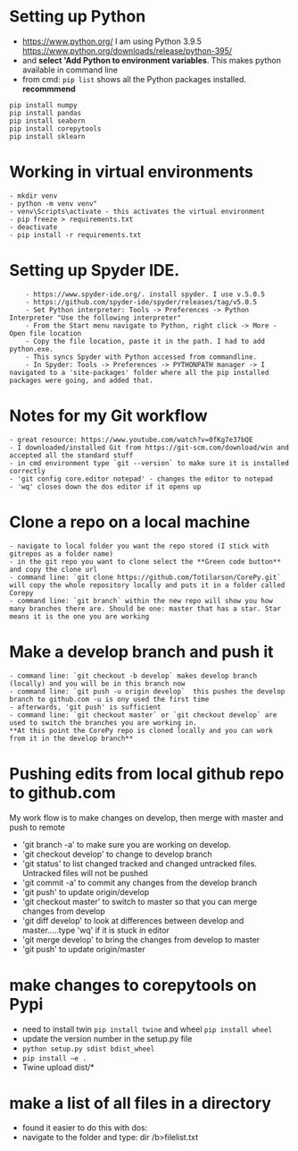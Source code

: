 # Setting up Python
-  https://www.python.org/ I am using Python 3.9.5 https://www.python.org/downloads/release/python-395/
-  and **select 'Add Python to environment variables**. This makes python available in command line
- from cmd: `pip list` shows all the Python packages
installed. **recommmend**
```
pip install numpy
pip install pandas
pip install seaborn
pip install corepytools
pip install sklearn
```

# Working in virtual environments
```
- mkdir venv
- python -m venv venv"
- venv\Scripts\activate - this activates the virtual environment
- pip freeze > requirements.txt
- deactivate
- pip install -r requirements.txt

```

# Setting up Spyder IDE.
```
    - https://www.spyder-ide.org/. install spyder. I use v.5.0.5 
    - https://github.com/spyder-ide/spyder/releases/tag/v5.0.5
    - Set Python interpreter: Tools -> Preferences -> Python Interpreter "Use the following interpreter"
    - From the Start menu navigate to Python, right click -> More - Open file location
    - Copy the file location, paste it in the path. I had to add python.exe. 
    - This syncs Spyder with Python accessed from commandline.
    - In Spyder: Tools -> Preferences -> PYTHONPATH manager -> I navigated to a 'site-packages' folder where all the pip installed packages were going, and added that.
```
# Notes for my Git workflow
```
- great resource: https://www.youtube.com/watch?v=0fKg7e37bQE
- I downloaded/installed Git from https://git-scm.com/download/win and accepted all the standard stuff
- in cmd environment type `git --version` to make sure it is installed correctly
- 'git config core.editor notepad' - changes the editor to notepad
- 'wq' closes down the dos editor if it opens up
```
# Clone a repo on a local machine
```
- navigate to local folder you want the repo stored (I stick with gitrepos as a folder name)
- in the git repo you want to clone select the **Green code button** and copy the clone url
- command line: `git clone https://github.com/Totilarson/CorePy.git` will copy the whole repository locally and puts it in a folder called Corepy
- command line: `git branch` within the new repo will show you how many branches there are. Should be one: master that has a star. Star means it is the one you are working
```
# Make a develop branch and push it
```
- command line: `git checkout -b develop` makes develop branch (locally) and you will be in this branch now
- command line: `git push -u origin develop`  this pushes the develop branch to github.com -u is ony used the first time
- afterwards, 'git push' is sufficient
- command line: `git checkout master` or `git checkout develop` are used to switch the branches you are working in.
**At this point the CorePy repo is cloned locally and you can work from it in the develop branch**
```

# Pushing edits from local github repo to github.com
My work flow is to make changes on develop, then merge with master and push to remote

- 'git branch -a' to make sure you are working on develop.
- 'git checkout develop' to change to develop branch
- 'git status' to list changed tracked and changed untracked files. Untracked files will not be pushed
- 'git commit -a' to commit any changes from the develop branch
- 'git push' to update origin/develop
- 'git checkout master' to switch to master so that you can merge changes from develop
- 'git diff develop' to look at differences between develop and master.....type 'wq' if it is stuck in editor
- 'git merge develop' to bring the changes from develop to master
- 'git push' to update origin/master



# make changes to corepytools on Pypi
- need to install twin `pip install twine` and wheel `pip install wheel`
-  update the version number in the setup.py file 
-  `python setup.py sdist bdist_wheel`
-  `pip install –e .`
-  Twine upload dist/*

# make a list of all files in a directory
- found it easier to do this with dos:
- navigate to the folder and type: dir /b>filelist.txt

